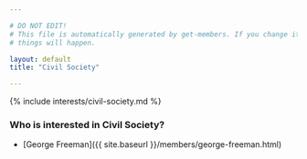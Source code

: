 ```yaml
---

# DO NOT EDIT!
# This file is automatically generated by get-members. If you change it, bad
# things will happen.

layout: default
title: "Civil Society"

---
```


{% include interests/civil-society.md %}

### Who is interested in Civil Society?


* [George Freeman]({{ site.baseurl }}/members/george-freeman.html)
